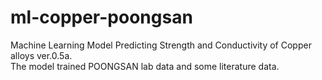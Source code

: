 # ml-copper-poongsan
Machine Learning Model Predicting Strength and Conductivity of Copper alloys ver.0.5a.\
The model trained POONGSAN lab data and some literature data.
